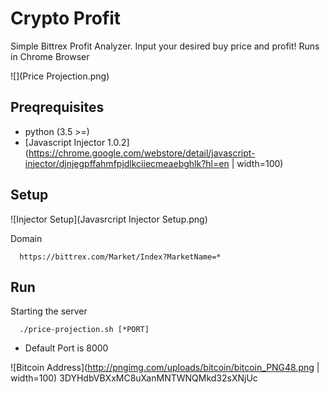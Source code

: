 # Crypto Profit
Simple Bittrex Profit Analyzer. Input your desired buy price and profit! Runs in Chrome Browser

![](Price Projection.png)

## Preqrequisites
- python (3.5 >=)
- [Javascript Injector 1.0.2](https://chrome.google.com/webstore/detail/javascript-injector/djnjegpffahmfpjdlkciiecmeaebghlk?hl=en | width=100)

## Setup
![Injector Setup](Javasrcript Injector Setup.png)


Domain
```
  https://bittrex.com/Market/Index?MarketName=*
```

## Run
Starting the server

```
  ./price-projection.sh [*PORT]
```
* Default Port is 8000


![Bitcoin Address](http://pngimg.com/uploads/bitcoin/bitcoin_PNG48.png | width=100)
3DYHdbVBXxMC8uXanMNTWNQMkd32sXNjUc
